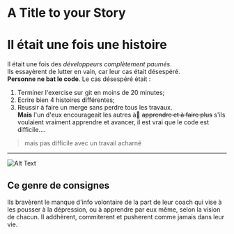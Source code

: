 # A Title to your Story

# Il était une fois une histoire
Il était une fois des *développeurs complètement paumés*.  
Ils essayèrent de lutter en vain, car leur cas était désespéré.  
**Personne ne bat le code**. 
Le cas désespéré était : 
1. Terminer l'exercise sur git en moins de 20 minutes;
2. Ecrire bien 4 histoires différentes;
3. Reussir à faire un merge sans perdre tous les travaux.  
**Mais** l'un d'eux encourageait
les autres à ّ~~apprendre et à faire plus~~ s'ils voulaient vraiment apprendre et avancer, il est vrai que le code est difficile....

> mais pas difficile avec un travail acharné

---

![Alt Text](https://media.giphy.com/media/EBWstFSor1WRTMnCeU/giphy.gif)

## Ce genre de consignes
Ils bravèrent le manque d'info volontaire de la part de leur coach qui vise à les pousser à la dépression, ou à apprendre par eux même, selon la vision de chacun. Il addhèrent, commiterent et pusherent comme jamais dans leur vie.